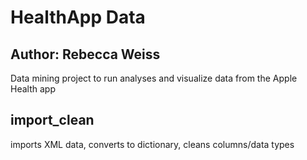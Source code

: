 # HealthApp Data
## Author: Rebecca Weiss


Data mining project to run analyses and visualize data from the Apple Health app

## import_clean
imports XML data, converts to dictionary, cleans columns/data types


